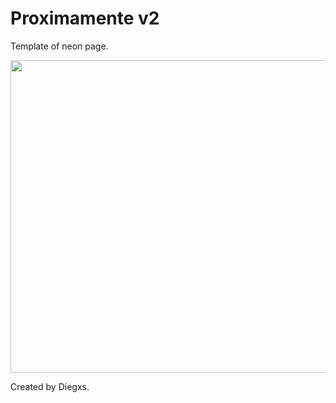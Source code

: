 # Proximamente v2

Template of neon page.

<img src="https://cdn.discordapp.com/attachments/783935531767562250/803356893857710080/unknown.png" width="1000" height="500">

Created by Diegxs.
